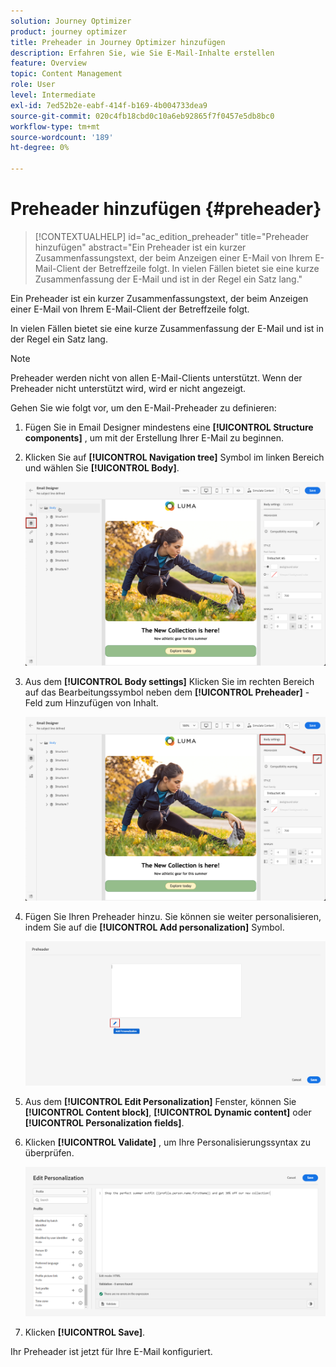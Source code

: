 ```yaml
---
solution: Journey Optimizer
product: journey optimizer
title: Preheader in Journey Optimizer hinzufügen
description: Erfahren Sie, wie Sie E-Mail-Inhalte erstellen
feature: Overview
topic: Content Management
role: User
level: Intermediate
exl-id: 7ed52b2e-eabf-414f-b169-4b004733dea9
source-git-commit: 020c4fb18cbd0c10a6eb92865f7f0457e5db8bc0
workflow-type: tm+mt
source-wordcount: '189'
ht-degree: 0%

---
```


# Preheader hinzufügen {#preheader}

>[!CONTEXTUALHELP]
>id="ac_edition_preheader"
>title="Preheader hinzufügen"
>abstract="Ein Preheader ist ein kurzer Zusammenfassungstext, der beim Anzeigen einer E-Mail von Ihrem E-Mail-Client der Betreffzeile folgt. In vielen Fällen bietet sie eine kurze Zusammenfassung der E-Mail und ist in der Regel ein Satz lang."

Ein Preheader ist ein kurzer Zusammenfassungstext, der beim Anzeigen einer E-Mail von Ihrem E-Mail-Client der Betreffzeile folgt.

In vielen Fällen bietet sie eine kurze Zusammenfassung der E-Mail und ist in der Regel ein Satz lang.

>[!NOTE]
>
>Preheader werden nicht von allen E-Mail-Clients unterstützt. Wenn der Preheader nicht unterstützt wird, wird er nicht angezeigt.

Gehen Sie wie folgt vor, um den E-Mail-Preheader zu definieren:

1. Fügen Sie in Email Designer mindestens eine **[!UICONTROL Structure components]** , um mit der Erstellung Ihrer E-Mail zu beginnen.

1. Klicken Sie auf **[!UICONTROL Navigation tree]** Symbol im linken Bereich und wählen Sie **[!UICONTROL Body]**.

   ![](assets/preheader_body.png)

1. Aus dem **[!UICONTROL Body settings]** Klicken Sie im rechten Bereich auf das Bearbeitungssymbol neben dem **[!UICONTROL Preheader]** -Feld zum Hinzufügen von Inhalt.

   ![](assets/preheader_body_settings.png)

1. Fügen Sie Ihren Preheader hinzu. Sie können sie weiter personalisieren, indem Sie auf die **[!UICONTROL Add personalization]** Symbol.

   ![](assets/preheader_3.png)

1. Aus dem **[!UICONTROL Edit Personalization]** Fenster, können Sie **[!UICONTROL Content block]**, **[!UICONTROL Dynamic content]** oder **[!UICONTROL Personalization fields]**.

1. Klicken **[!UICONTROL Validate]** , um Ihre Personalisierungssyntax zu überprüfen.

   ![](assets/preheader_4.png)

1. Klicken **[!UICONTROL Save]**.

Ihr Preheader ist jetzt für Ihre E-Mail konfiguriert.
